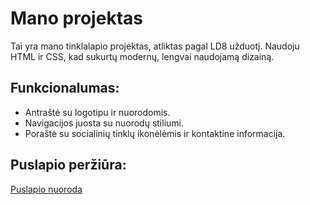 # Mano projektas

Tai yra mano tinklalapio projektas, atliktas pagal LD8 užduotį. 
Naudoju HTML ir CSS, kad sukurtų modernų, lengvai naudojamą dizainą.

## Funkcionalumas:
- Antraštė su logotipu ir nuorodomis.
- Navigacijos juosta su nuorodų stiliumi.
- Poraštė su socialinių tinklų ikonėlėmis ir kontaktine informacija.

## Puslapio peržiūra:
[Puslapio nuoroda](https://adul1s-jpg.github.io/ManoPuslapis/)
